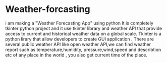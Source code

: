 # Weather-forcasting
i am making a "Weather Forecasting App" using python 
It is completely tkinter python project and it use tkinter library and weather API that provide access to current and historical weather data on a global scale.
Tkinter is a python lirary that allow developers to create GUI application .
There are several public weather API like open weather API,we can find weather report such as temperature,humidity, pressure,wind,speed and describtion etc of any place in the world , you also get current time of the place.
